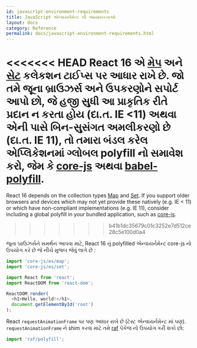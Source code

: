 ```yaml
---
id: javascript-environment-requirements
title: JavaScript એન્વાયર્નમેન્ટ ની આવશ્યકતાઓ
layout: docs
category: Reference
permalink: docs/javascript-environment-requirements.html
---
```


<<<<<<< HEAD
React 16 એ [મેપ](https://developer.mozilla.org/en-US/docs/Web/JavaScript/Reference/Global_Objects/Map) અને [સેટ](https://developer.mozilla.org/en-US/docs/Web/JavaScript/Reference/Global_Objects/Set) કલેકશન ટાઈપ્સ  પર આધાર રાખે છે. 
જો તમે જૂના બ્રાઉઝર્સ અને ઉપકરણોને સપોર્ટ આપો છો, જે હજી સુધી આ પ્રાકૃતિક રીતે  પ્રદાન ન કરતા હોય (દા.ત. IE <11) અથવા એની પાસે બિન-સુસંગત અમલીકરણો છે (દા.ત. IE 11), તો તમારા બંડલ કરેલ એપ્લિકેશનમાં ગ્લોબલ polyfill નો સમાવેશ કરો, જેમ કે [core-js](https://github.com/zloirock/core-js) અથવા  [babel-polyfill](https://babeljs.io/docs/usage/polyfill/).
=======
React 16 depends on the collection types [Map](https://developer.mozilla.org/en-US/docs/Web/JavaScript/Reference/Global_Objects/Map) and [Set](https://developer.mozilla.org/en-US/docs/Web/JavaScript/Reference/Global_Objects/Set). If you support older browsers and devices which may not yet provide these natively (e.g. IE < 11) or which have non-compliant implementations (e.g. IE 11), consider including a global polyfill in your bundled application, such as [core-js](https://github.com/zloirock/core-js).
>>>>>>> b41b1dc35679c01c3252e7d512ce28c5e100d0a4

જૂના બ્રાઉઝર્સને સમર્થન આપવા માટે, React 16 નું polyfilled એન્વાયર્નમેન્ટ core-js નો ઉપયોગ કરે છે જે નીચે મુજબ જેવું લાગે છે :

```js
import 'core-js/es/map';
import 'core-js/es/set';

import React from 'react';
import ReactDOM from 'react-dom';

ReactDOM.render(
  <h1>Hello, world!</h1>,
  document.getElementById('root')
);
```

React `requestAnimationFrame` પર પણ આધાર રાખે છે (ટેસ્ટ એન્વાયર્નમેન્ટ માં પણ).  
`requestAnimationFrame` ને shim કરવા માટે તમે [raf](https://www.npmjs.com/package/raf) પેકેજ નો ઉપયોગ કરી શકો છો:

```js
import 'raf/polyfill';
```
